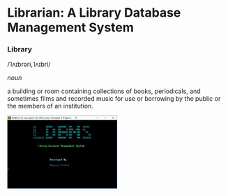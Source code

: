 # Librarian: A Library Database Management System

### Library
/ˈlʌɪbrəri,ˈlʌɪbri/

*noun*

a building or room containing collections of books, periodicals, and sometimes films and recorded music for use or borrowing by the public or the members of an institution.

<img src="https://github.com/nagarajarchak/Librarian/blob/master/landingpage.JPG" height="50%" width="50%">
